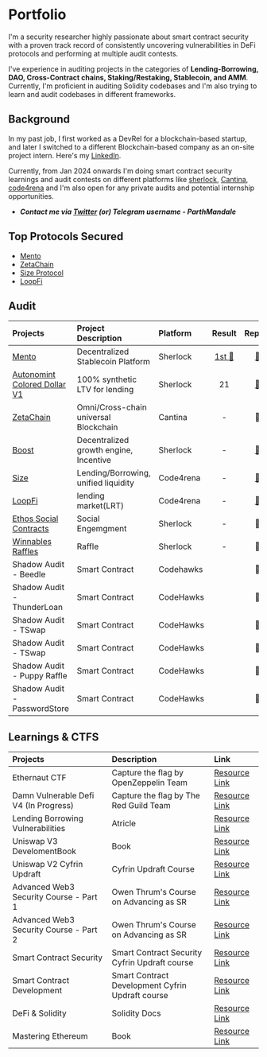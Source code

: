 
# Portfolio

I'm a security researcher highly passionate about smart contract security with a proven track record of consistently uncovering vulnerabilities in DeFi protocols and performing at multiple audit contests. 

I've experience in auditing projects in the categories of **Lending-Borrowing, DAO, Cross-Contract chains, Staking/Restaking, Stablecoin, and AMM**. Currently, I'm proficient in auditing Solidity codebases and I'm also trying to learn and audit codebases in different frameworks. 

## Background

In my past job, I first worked as a DevRel for a blockchain-based startup, and later I switched to a different Blockchain-based company as an on-site project intern. Here's my [LinkedIn](https://www.linkedin.com/in/parth-mandale-0b7014247/).

Currently, from Jan 2024 onwards I'm doing smart contract security learnings and audit contests on different platforms like [sherlock](https://www.sherlock.xyz/), [Cantina](https://cantina.xyz/), [code4rena](https://code4rena.com/) and I'm also open for any private audits and potential internship opportunities.  

- ***Contact me via [Twitter](https://twitter.com/ParthMandale) (or) Telegram username - ParthMandale***

## Top Protocols Secured
- [Mento](https://www.zetachain.com/)
- [ZetaChain](https://www.zetachain.com/)
- [Size Protocol](https://www.size.credit/)
- [LoopFi](https://www.loopfi.xyz/)

## Audit

| Projects                                                           | Project Description      | Platform   | Result |                         Report                         |  
| :---------------------------------------------------------------- | :------------------------ | :--------- | :--: | :----------------------------------------------------: |
| [Mento](https://audits.sherlock.xyz/contests/187)                 | Decentralized Stablecoin Platform | Sherlock | [1st 🥇](https://audits.sherlock.xyz/contests/187?filter=results)  | [📄](https://audits.sherlock.xyz/contests/187/report)  |
| [Autonomint Colored Dollar V1](https://audits.sherlock.xyz/contests/569) |  100% synthetic LTV for lending | Sherlock | 21 | [📄](https://audits.sherlock.xyz/contests/569/report) |
| [ZetaChain](https://cantina.xyz/competitions/80a33cf0-ad69-4163-a269-d27756aacb5e) | Omni/Cross-chain universal Blockchain  | Cantina | - | 📄 |
| [Boost](https://audits.sherlock.xyz/contests/426)             | Decentralized growth engine, Incentive  | Sherlock  | - | [📄](https://audits.sherlock.xyz/contests/426/report)  |
| [Size](https://code4rena.com/audits/2024-06-size)                   | Lending/Borrowing, unified liquidity | Code4rena | - | [📄](https://code4rena.com/reports/2024-06-size)  |
| [LoopFi](https://code4rena.com/audits/2024-06-size)           |  lending market(LRT)   | Code4rena  | - | [📄](https://code4rena.com/reports/2024-05-loop)  |
| [Ethos Social Contracts](https://audits.sherlock.xyz/contests/)   | Social Engemgment   | Sherlock | - | 📄 |
| [Winnables Raffles	](https://audits.sherlock.xyz/contests/516)   |  Raffle | Sherlock  | - | 📄  |
| Shadow Audit - Beedle | Smart Contract | Codehawks |  | 📄 |
| Shadow Audit - ThunderLoan	| Smart Contract	| CodeHawks |  |	📄 |
| Shadow Audit - TSwap |	Smart Contract |	CodeHawks |  |	📄 | 
| Shadow Audit - TSwap | Smart Contract	| CodeHawks |  |	📄 | 
| Shadow Audit - Puppy Raffle	| Smart Contract | CodeHawks | 	| 📄 |
| Shadow Audit - PasswordStore	| Smart Contract	| CodeHawks | |	📄 |


## Learnings & CTFS

| Projects                                                           |  Description      | Link |  
| :---------------------------------------------------------------- | :------------------------ | :--------- |
Ethernaut CTF | Capture the flag by OpenZeppelin Team | [Resource Link](https://ethernaut.openzeppelin.com/) |  
Damn Vulnerable Defi V4 (In Progress) | Capture the flag by The Red Guild Team |  [Resource Link](https://www.damnvulnerabledefi.xyz/)|
Lending Borrowing Vulnerabilities | Atricle |  [Resource Link](https://dacian.me/lending-borrowing-defi-attacks) |
Uniswap V3 DevelomentBook	| Book | [Resource Link](https://uniswapv3book.com/) 
Uniswap V2 Cyfrin Updraft	| Cyfrin Updraft Course |  [Resource Link](https://updraft.cyfrin.io/courses/uniswap-v2) 
Advanced Web3 Security Course - Part 1 | Owen Thrum's Course on Advancing as SR | [Resource Link](https://www.youtube.com/watch?v=DRZogmD647U) |
Advanced Web3 Security Course - Part 2 |  Owen Thrum's Course on Advancing as SR | [Resource Link](https://www.youtube.com/watch?v=zLnxRvf6IMA) |
Smart Contract Security	| Smart Contract Security Cyfrin Updraft course | [Resource Link](https://updraft.cyfrin.io/courses/security) |
Smart Contract Development | Smart Contract Development Cyfrin Updraft course | [Resource Link](https://updraft.cyfrin.io/courses/advanced-foundry)
DeFi & Solidity | Solidity Docs | [Resource Link](https://docs.soliditylang.org/en/v0.8.23/index.html#solidity) |
Mastering Ethereum | Book | [Resource Link](https://github.com/ethereumbook/ethereumbook)|
